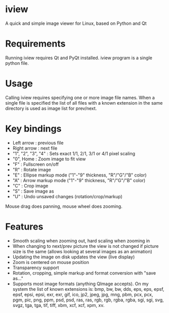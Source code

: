 iview
=====
A quick and simple image viewer for Linux, based on Python and Qt

Requirements
============
Running iview requires Qt and PyQt installed. iview program is a
single python file.

Usage
=====
Calling iview requires specifying one or more image file names.
When a single file is specified the list of all files with a known
extension in the same directory is used as image list for prev/next.

Key bindings
============
- Left arrow : previous file
- Right arrow : next file
- "1", "2", "3", "4" : Sets exact 1/1, 2/1, 3/1 or 4/1 pixel scaling
- "0", Home : Zoom image to fit view
- "F" : Fullscreen on/off
- "R" : Rotate image
- "E" : Ellipse markup mode ("1"-"9" thickness, "R"/"G"/"B" color)
- "A" : Arrow markup mode ("1"-"9" thickness, "R"/"G"/"B" color)
- "C" : Crop image
- "S" : Save image as
- "U" : Undo unsaved changes (rotation/crop/markup)

Mouse drag does panning, mouse wheel does zooming.

Features
========
- Smooth scaling when zooming out, hard scaling when zooming in
- When changing to next/prev picture the view is not changed if
  picture size is the same (allows looking at several images as
  an animation)
- Updating the image on disk updates the view (live display)
- Zoom is centered on mouse position
- Transparency support
- Rotation, cropping, simple markup and format conversion
  with "save as..."
- Supports most image formats (anything QImage accepts).
  On my system the list of known extensions is:
  bmp, bw, bw, dds, eps, eps, epsf, epsf, epsi, epsi, exr, exr,
  gif, ico, jp2, jpeg, jpg, mng, pbm, pcx, pcx, pgm, pic, png,
  ppm, psd, psd, ras, ras, rgb, rgb, rgba, rgba, sgi, sgi, svg,
  svgz, tga, tga, tif, tiff, xbm, xcf, xcf, xpm, xv.
